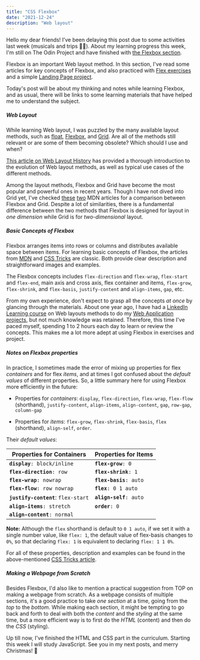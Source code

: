 ```yaml
---
title: "CSS Flexbox"
date: "2021-12-24"
description: "Web layout"
---
```


Hello my dear friends! I’ve been delaying this post due to some activities last week (musicals and trips 👯‍♀️). About my learning progress this week, I'm still on The Odin Project and have finished with [the Flexbox section](https://www.theodinproject.com/paths/foundations/courses/foundations#flexbox). 

Flexbox is an important Web layout method. In this section, I've read some articles for key concepts of Flexbox, and also practiced with [Flex exercises](https://github.com/sharonytlau/odin-css-exercises/tree/main/flex) and a simple [Landing Page project](https://github.com/sharonytlau/odin-landing-page). 

Today's post will be about my thinking and notes while learning Flexbox, and as usual, there will be links to some learning materials that have helped me to understand the subject.


##### Web Layout

While learning Web layout, I was puzzled by the many available layout methods, such as [float](https://developer.mozilla.org/en-US/docs/Web/CSS/float), [Flexbox](https://developer.mozilla.org/en-US/docs/Web/CSS/CSS_Flexible_Box_Layout), and [Grid](https://developer.mozilla.org/en-US/docs/Web/CSS/CSS_Grid_Layout). Are all of the methods still relevant or are some of them becoming obsolete? Which should I use and when? 

[This article on Web Layout History](http://grid-layout.com/history.html) has provided a thorough introduction to the evolution of Web layout methods, as well as typical use cases of the different methods. 

Among the layout methods, Flexbox and Grid have become the most popular and powerful ones in recent years. Though I have not dived into Grid yet, I've checked [these](https://developer.mozilla.org/en-US/docs/Web/CSS/CSS_Flexible_Box_Layout/Relationship_of_Flexbox_to_Other_Layout_Methods#flexbox_and_other_layout_methods) [two](https://developer.mozilla.org/en-US/docs/Web/CSS/CSS_Grid_Layout/Relationship_of_Grid_Layout) MDN articles for a comparison between Flexbox and Grid. Despite a lot of similarities, there is a fundamental difference between the two methods that Flexbox is designed for layout in *one dimension* while Grid is for *two-dimensional* layout. 

##### Basic Concepts of Flexbox

Flexbox arranges items into rows or columns and distributes available space between items. For learning basic concepts of Flexbox, the articles from [MDN](https://developer.mozilla.org/en-US/docs/Web/CSS/CSS_Flexible_Box_Layout/Aligning_Items_in_a_Flex_Container) and [CSS Tricks](https://css-tricks.com/snippets/css/a-guide-to-flexbox/) are classic. Both provide clear description and straightforward images and examples. 

The Flexbox concepts includes `flex-direction` and `flex-wrap`, `flex-start` and `flex-end`, main axis and cross axis, flex container and items, `flex-grow`, `flex-shrink`, and `flex-basis`, `justify-content` and `align-items`, `gap`, etc. 

From my own experience, don't expect to grasp all the concepts *at once* by glancing through the materials. About one year ago, I have had a [LinkedIn Learning course](https://www.linkedin.com/learning/css-layouts-from-float-to-flexbox-and-grid) on Web layouts methods to do my [Web Application projects](https://github.com/sharonytlau/dash-moodquote), but not much knowledge was retained. Therefore, this time I've paced myself, spending 1 to 2 hours each day to learn or review the concepts. This makes me a lot more adept at using Flexbox in exercises and project.

##### Notes on Flexbox properties

In practice, I sometimes made the error of mixing up properties for flex *containers* and for flex *items*, and at times I got confused about the *default values* of different properties. So, a little summary here for using Flexbox more efficiently in the future:

* Properties for *containers*: `display`, `flex-direction`, `flex-wrap`, `flex-flow` (shorthand), `justify-content`, `align-items`, `align-content`, `gap`, `row-gap`, `column-gap`

* Properties for *items*: `flex-grow`, `flex-shrink`, `flex-basis`, `flex` (shorthand), `align-self`, `order`.

Their *default values*:
  
| Properties for Containers | Properties for Items |
|---|-------------|
| **`display`**`: block/inline` | **`flex-grow`**`: 0` |
| **`flex-direction`**`: row` | **`flex-shrink`**`: 1` |
| **`flex-wrap`**`: nowrap` | **`flex-basis`**`: auto` |
| **`flex-flow`**`: row nowrap` | **`flex`**`: 0 1 auto` |
| **`justify-content`**: `flex-start` | **`align-self`**`: auto` | 
| **`align-items`**`: stretch` | **`order`**`: 0` |
| **`align-content`**`: normal` | |

<div class="notecard"> <strong>Note:</strong> Although the <code class="language-text">flex</code> shorthand is default to <code class="language-text">0 1 auto</code>, if we set it with a single number value, like <code class="language-text">flex: 1</code>, the default value of flex-basis changes to <code class="language-text">0%</code>, so that declaring <code class="language-text">flex: 1</code> is equivalent to declaring <code class="language-text">flex: 1 1 0%</code>. </div>

For all of these properties, description and examples can be found in the above-mentioned [CSS Tricks article](https://css-tricks.com/snippets/css/a-guide-to-flexbox/).

##### Making a Webpage from Scratch
Besides Flexbox, I'd also like to mention a practical suggestion from TOP on making a webpage from scratch. As a webpage consists of multiple sections, it's a good practice to take *one section* at a time, going from the *top* to the *bottom*. While making each section, it might be tempting to go back and forth to deal with both the *content* and the *styling* at the same time, but a more efficient way is to first do the *HTML* (content) and then do the *CSS* (styling).

<p class="final-paragraph"> Up till now, I've finished the HTML and CSS part in the curriculum. Starting this week I will study JavaScript. See you in my next posts, and merry Christmas! 🤶<p>
